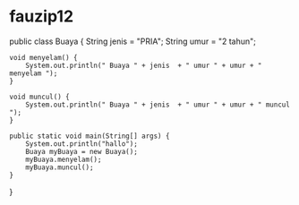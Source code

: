 # fauzip12

public class Buaya {
    String jenis = "PRIA";
    String umur = "2 tahun";

    void menyelam() {
        System.out.println(" Buaya " + jenis  + " umur " + umur + " menyelam ");
    }

    void muncul() {
        System.out.println(" Buaya " + jenis  + " umur " + umur + " muncul ");
    }

    public static void main(String[] args) {
        System.out.println("hallo");
        Buaya myBuaya = new Buaya();
        myBuaya.menyelam();
        myBuaya.muncul();
    }
}
